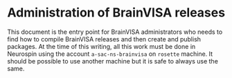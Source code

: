 # Administration of BrainVISA releases

This document is the entry point for BrainVISA administrators who needs to find how to compile BrainVISA releases and then create and publish packages.
At the time of this writing, all this work must be done in Neurospin using the account `a-sac-ns-brainvisa` on `rosette` machine. It should be possible to use another machine but it is safe to always use the same.


